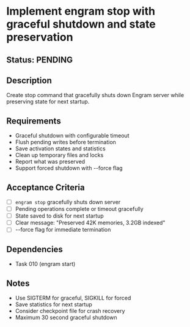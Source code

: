 # Implement engram stop with graceful shutdown and state preservation

## Status: PENDING

## Description
Create stop command that gracefully shuts down Engram server while preserving state for next startup.

## Requirements
- Graceful shutdown with configurable timeout
- Flush pending writes before termination
- Save activation states and statistics
- Clean up temporary files and locks
- Report what was preserved
- Support forced shutdown with --force flag

## Acceptance Criteria
- [ ] `engram stop` gracefully shuts down server
- [ ] Pending operations complete or timeout gracefully
- [ ] State saved to disk for next startup
- [ ] Clear message: "Preserved 42K memories, 3.2GB indexed"
- [ ] --force flag for immediate termination

## Dependencies
- Task 010 (engram start)

## Notes
- Use SIGTERM for graceful, SIGKILL for forced
- Save statistics for next startup
- Consider checkpoint file for crash recovery
- Maximum 30 second graceful shutdown